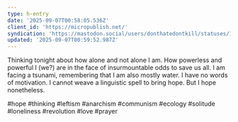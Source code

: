 ```yaml
---
type: h-entry
date: '2025-09-07T00:58:05.536Z'
client_id: 'https://micropublish.net/'
syndication: 'https://mastodon.social/users/donthatedontkill/statuses/115160303465975725'
updated: '2025-09-07T00:59:52.987Z'
---
```

Thinking tonight about how alone and not alone I am. How powerless and powerful I (we?) are in the face of insurmountable odds to save us all. I am facing a tsunami, remembering that I am also mostly water. I have no words of motivation. I cannot weave a linguistic spell to bring hope. But I hope nonetheless.

#hope #thinking #leftism #anarchism #communism #ecology #solitude #loneliness #revolution #love #prayer
